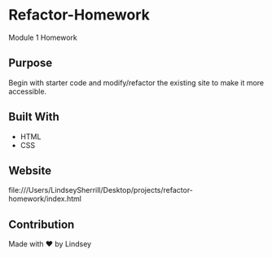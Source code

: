 # Refactor-Homework
Module 1 Homework


## Purpose

Begin with starter code and modify/refactor the existing site to make it more accessible.

## Built With
* HTML
* CSS

## Website
file:///Users/LindseySherrill/Desktop/projects/refactor-homework/index.html


## Contribution
Made with ❤️ by Lindsey 



